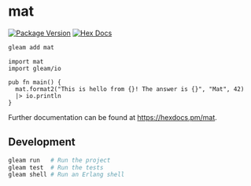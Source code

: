 # mat

[![Package Version](https://img.shields.io/hexpm/v/mat)](https://hex.pm/packages/mat)
[![Hex Docs](https://img.shields.io/badge/hex-docs-ffaff3)](https://hexdocs.pm/mat/)

```sh
gleam add mat
```

```gleam
import mat
import gleam/io

pub fn main() {
  mat.format2("This is hello from {}! The answer is {}", "Mat", 42)
  |> io.println 
}
```

Further documentation can be found at <https://hexdocs.pm/mat>.

## Development

```sh
gleam run   # Run the project
gleam test  # Run the tests
gleam shell # Run an Erlang shell
```
